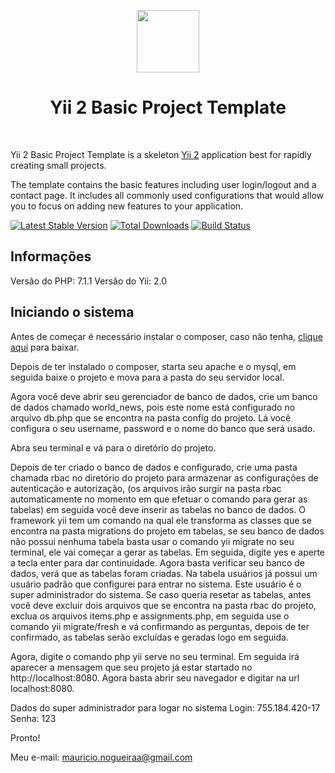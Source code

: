 <p align="center">
    <a href="https://github.com/yiisoft" target="_blank">
        <img src="https://avatars0.githubusercontent.com/u/993323" height="100px">
    </a>
    <h1 align="center">Yii 2 Basic Project Template</h1>
    <br>
</p>

Yii 2 Basic Project Template is a skeleton [Yii 2](http://www.yiiframework.com/) application best for
rapidly creating small projects.

The template contains the basic features including user login/logout and a contact page.
It includes all commonly used configurations that would allow you to focus on adding new
features to your application.

[![Latest Stable Version](https://img.shields.io/packagist/v/yiisoft/yii2-app-basic.svg)](https://packagist.org/packages/yiisoft/yii2-app-basic)
[![Total Downloads](https://img.shields.io/packagist/dt/yiisoft/yii2-app-basic.svg)](https://packagist.org/packages/yiisoft/yii2-app-basic)
[![Build Status](https://travis-ci.org/yiisoft/yii2-app-basic.svg?branch=master)](https://travis-ci.org/yiisoft/yii2-app-basic)


## Informações
  
Versão do PHP: 7.1.1
Versão do Yii: 2.0
  
## Iniciando o sistema
  
Antes de começar é necessário instalar o composer, caso não tenha, <a href="https://getcomposer.org/download/">clique aqui</a> para baixar.
  
  
Depois de ter instalado o composer, starta seu apache e o mysql, em seguida baixe o projeto e mova para a pasta do seu servidor local.
  
  
Agora você deve abrir seu gerenciador de banco de dados, crie um banco de dados chamado world_news, pois este nome está configurado no arquivo db.php que se encontra na pasta config do projeto. Lá você configura o seu username, password e o nome do banco que será usado. 
  
Abra seu terminal e vá para o diretório do projeto.
  
Depois de ter criado o banco de dados e configurado, crie uma pasta chamada rbac no diretório do projeto para armazenar as configurações de autenticação e autorização, (os arquivos irão surgir na pasta rbac automaticamente no momento em que efetuar o comando para gerar as tabelas) em seguida você deve inserir as tabelas no banco de dados. O framework yii tem um comando na qual ele transforma as classes que se encontra na pasta migrations do projeto em tabelas, se seu banco de dados não possui nenhuma tabela basta usar o comando yii migrate no seu terminal, ele vai começar a gerar as tabelas. Em seguida, digite yes e aperte a tecla enter para dar continuidade. Agora basta verificar seu banco de dados, verá que as tabelas foram criadas. Na tabela usuários já possui um usuário padrão que configurei para entrar no sistema. Este usuário é o super administrador do sistema. Se caso queria resetar as tabelas, antes você deve excluir dois arquivos que se encontra na pasta rbac do projeto, exclua os arquivos items.php e assignments.php, em seguida use o comando yii migrate/fresh e vá confirmando as perguntas, depois de ter confirmado, as tabelas serão excluídas e geradas logo em seguida.
  
  
Agora, digite o comando php yii serve no seu terminal. Em seguida irá aparecer a mensagem que seu projeto já estar startado no http://localhost:8080. Agora basta abrir seu navegador e digitar na url localhost:8080.
  
  
Dados do super administrador para logar no sistema
Login: 755.184.420-17<br>
Senha: 123
  
  
Pronto!
  
  
Meu e-mail: mauricio.nogueiraa@gmail.com